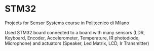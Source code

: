# STM32

Projects for Sensor Systems course in Politecnico di Milano

Used STM32 board connected to a board with many sensors (LDR, Keyboard, Encoder, Accelerometer, Temperature, IR photodiode, Microphone) and actuators (Speaker, Led Matrix, LCD, Ir Transmitter)
